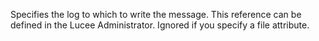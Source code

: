 Specifies the log to which to write the message.  This reference can be defined in the Lucee Administrator.  Ignored if you specify a file attribute.
